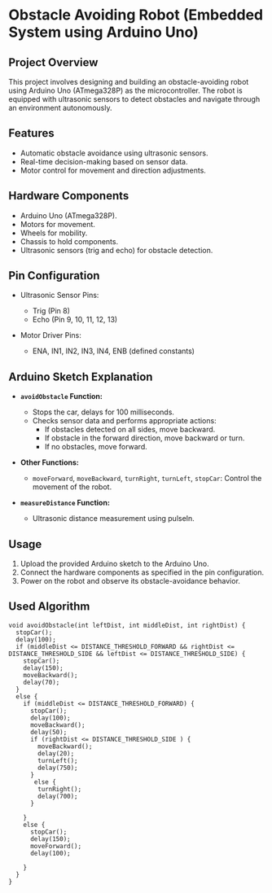 # Obstacle Avoiding Robot (Embedded System using Arduino Uno)

## Project Overview

This project involves designing and building an obstacle-avoiding robot using Arduino Uno (ATmega328P) as the microcontroller. The robot is equipped with ultrasonic sensors to detect obstacles and navigate through an environment autonomously.

## Features

- Automatic obstacle avoidance using ultrasonic sensors.
- Real-time decision-making based on sensor data.
- Motor control for movement and direction adjustments.

## Hardware Components

- Arduino Uno (ATmega328P).
- Motors for movement.
- Wheels for mobility.
- Chassis to hold components.
- Ultrasonic sensors (trig and echo) for obstacle detection.

## Pin Configuration

- Ultrasonic Sensor Pins:
  - Trig (Pin 8)
  - Echo (Pin 9, 10, 11, 12, 13)

- Motor Driver Pins:
  - ENA, IN1, IN2, IN3, IN4, ENB (defined constants)

## Arduino Sketch Explanation

- **`avoidObstacle` Function:**
  - Stops the car, delays for 100 milliseconds.
  - Checks sensor data and performs appropriate actions:
    - If obstacles detected on all sides, move backward.
    - If obstacle in the forward direction, move backward or turn.
    - If no obstacles, move forward.

- **Other Functions:**
  - `moveForward`, `moveBackward`, `turnRight`, `turnLeft`, `stopCar`: Control the movement of the robot.

- **`measureDistance` Function:**
  - Ultrasonic distance measurement using pulseIn.

## Usage

1. Upload the provided Arduino sketch to the Arduino Uno.
2. Connect the hardware components as specified in the pin configuration.
3. Power on the robot and observe its obstacle-avoidance behavior.

## Used Algorithm
```
void avoidObstacle(int leftDist, int middleDist, int rightDist) {
  stopCar();
  delay(100);
  if (middleDist <= DISTANCE_THRESHOLD_FORWARD && rightDist <= DISTANCE_THRESHOLD_SIDE && leftDist <= DISTANCE_THRESHOLD_SIDE) {
    stopCar();
    delay(150);
    moveBackward();
    delay(70);
  }
  else {
    if (middleDist <= DISTANCE_THRESHOLD_FORWARD) {
      stopCar();
      delay(100);
      moveBackward();
      delay(50);
      if (rightDist <= DISTANCE_THRESHOLD_SIDE ) {
        moveBackward();
        delay(20);
        turnLeft();
        delay(750);
      }
       else {
        turnRight();
        delay(700);
      }

    }
    else {
      stopCar();
      delay(150);
      moveForward();
      delay(100);

    }
  }
}
```

